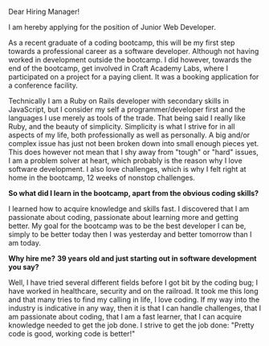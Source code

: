Dear Hiring Manager!

I am hereby applying for the position of Junior Web Developer.

As a recent graduate of a coding bootcamp, this will be my first step towards a professional career
as a software developer. Although not having worked in development outside the bootcamp. I did however, 
towards the end of the bootcamp, get involved in Craft Academy Labs, where I participated on a project 
for a paying client. It was a booking application for a conference facility.

Technically I am a Ruby on Rails developer with secondary skills in JavaScript, but I consider my self a programmer/developer first and the languages I use merely as tools of the trade. That being said I really
like Ruby, and the beauty of simplicity.  Simplicity is what I strive for in all aspects of my life, both 
professionally as well as personally. A big and/or complex issue has just not been broken down into small 
enough pieces yet. This does however not mean that I shy away from "tough" or "hard" issues, I am a problem 
solver at heart, which probably is the reason why I love software development. I also love challenges, which
is why I felt right at home in the bootcamp, 12 weeks of non­stop challenges.


**So what did I learn in the bootcamp, apart from the obvious coding skills?**

I learned how to acquire knowledge and skills fast. I discovered that I am passionate about
coding, passionate about learning more and getting better. My goal for the bootcamp was to be the best developer
I can be, simply to be better today then I was yesterday and better tomorrow than I am today.


**Why hire me?**
**39 years old and just starting out in software development you say?**

Well, I have tried several different fields before I got bit by the coding bug; I have worked in healthcare, 
security and on the railroad. It took me this long and that many tries to find my calling in life, I love coding. 
If my way into the industry is indicative in any way, then it is that I can handle challenges, that I am passionate about coding, that I am a fast learner, that I can acquire knowledge needed to get the job done. I strive to get the job done:
"Pretty code is good, working code is better!"
